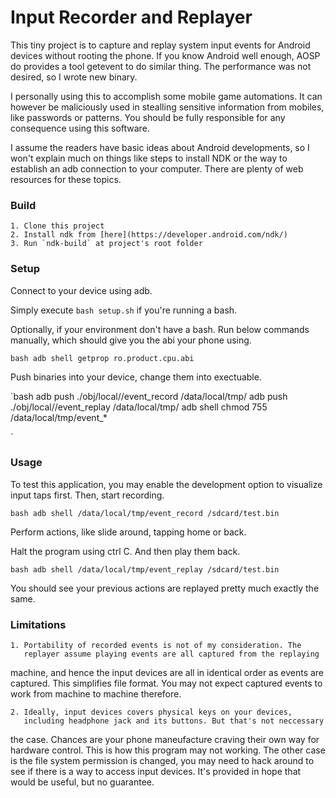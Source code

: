# Input Recorder and Replayer

This tiny project is to capture and replay system input events for Android
devices without rooting the phone. If you know Android well enough, AOSP do
provides a tool getevent to do similar thing. The performance was not desired,
so I wrote new binary.

I personally using this to accomplish some mobile game automations. It can
however be maliciously used in stealling sensitive information from mobiles,
like passwords or patterns. You should be fully responsible for any consequence
using this software.

I assume the readers have basic ideas about Android developments, so I won't
explain much on things like steps to install NDK or the way to establish an adb
connection to your computer. There are plenty of web resources for these
topics.

### Build

	1. Clone this project
	2. Install ndk from [here](https://developer.android.com/ndk/)
	3. Run `ndk-build` at project's root folder

### Setup

Connect to your device using adb.

Simply execute `bash setup.sh` if you're running a bash.

Optionally, if your environment don't have a bash. Run below
commands manually, which should give you the abi your phone using.

`bash
adb shell getprop ro.product.cpu.abi
`

Push binaries into your device, change them into exectuable.

`bash
adb push ./obj/local/<arch>/event_record /data/local/tmp/
adb push ./obj/local/<arch>/event_replay /data/local/tmp/
adb shell chmod 755 /data/local/tmp/event_*

`

### Usage

To test this application, you may enable the development option to
visualize input taps first. Then, start recording.

`bash
adb shell /data/local/tmp/event_record /sdcard/test.bin
`

Perform actions, like slide around, tapping home or back.

Halt the program using ctrl C. And then play them back.

`bash
adb shell /data/local/tmp/event_replay /sdcard/test.bin
`

You should see your previous actions are replayed pretty much
exactly the same.
	

### Limitations

	1. Portability of recorded events is not of my consideration. The
	   replayer assume playing events are all captured from the replaying
machine, and hence the input devices are all in identical order as events are
captured.  This simplifies file format. You may not expect captured events to
work from machine to machine therefore.

	2. Ideally, input devices covers physical keys on your devices,
	   including headphone jack and its buttons. But that's not neccessary
the case. Chances are your phone maneufacture craving their own way for
hardware control. This is how this program may not working. The other case is
the file system permission is changed, you may need to hack around to see if
there is a way to access input devices. It's provided in hope that would be
useful, but no guarantee.
